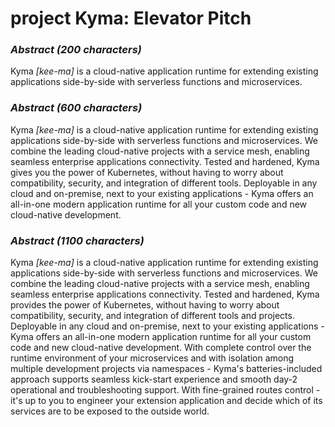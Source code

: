 # project Kyma: Elevator Pitch

### _Abstract (200 characters)_<br>
Kyma *[kee-ma]* is a cloud-native application runtime for extending existing applications side-by-side with serverless functions and microservices.

### _Abstract (600 characters)_<br>
Kyma *[kee-ma]* is  a cloud-native application runtime for extending existing applications side-by-side with serverless functions and microservices. We combine the leading cloud-native projects with a service mesh, enabling seamless enterprise applications connectivity. Tested and hardened, Kyma gives you the power of Kubernetes, without having to worry about compatibility, security, and integration of different tools. Deployable in any cloud and on-premise, next to your existing applications - Kyma offers an all-in-one modern application runtime for all your custom code and new cloud-native development. 

### _Abstract (1100 characters)_<br>
Kyma *[kee-ma]* is a cloud-native application runtime for extending existing applications side-by-side with serverless functions and microservices. We combine the leading cloud-native projects with a service mesh, enabling seamless enterprise applications connectivity. Tested and hardened, Kyma provides the power of Kubernetes, without having to worry about compatibility, security, and integration of different tools and projects. Deployable in any cloud and on-premise, next to your existing applications - Kyma offers an all-in-one modern application runtime for all your custom code and new cloud-native development. With complete control over the runtime environment of your microservices and with isolation among multiple development projects via namespaces - Kyma's batteries-included approach supports seamless kick-start experience and smooth day-2 operational and troubleshooting support. With fine-grained routes control - it's up to you to engineer your extension application and decide which of its services are to be exposed to the outside world.
